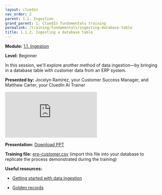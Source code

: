 ```yaml
---
layout: cluedin
nav_order: 2
parent: 1.1. Ingestion
grand_parent: 1. CluedIn fundamentals training
permalink: /training/fundamentals/ingesting-database-table
title: 1.1.2. Ingesting a database table
---
```


**Module:** [1.1. Ingestion](/training/fundamentals/ingestion)

**Level:** Beginner

In this session, we'll explore another method of data ingestion—by bringing in a database table with customer data from an ERP system.

**Presented by:** Jocelyn Ramirez, your Customer Success Manager, and Matthew Carter, your CluedIn AI Trainer

<div class="videoFrame">
<iframe src="https://player.vimeo.com/video/1087769955?badge=0&amp;autopause=0&amp;player_id=0&amp;app_id=58479" frameborder="0" allow="autoplay; fullscreen; picture-in-picture; clipboard-write" title="CluedIn Fundamentals: Ingesting a database table"></iframe></div>

**Presentation:** <a href="../../../assets/other/training-ppt/ingesting-a-database-table.pptx" download>Download PPT</a>

**Training file:** <a href="../../../assets/other/erp-customer.csv" download>erp-customer.csv</a> (import this file into your database to replicate the process demonstrated during the training)

**Useful resources:**

- [Getting started with data ingestion](/getting-started/data-ingestion)

- [Golden records](/key-terms-and-features/golden-records)